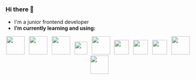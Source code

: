 ### Hi there 👋

<!--
**zoltan977/zoltan977** is a ✨ _special_ ✨ repository because its `README.md` (this file) appears on your GitHub profile.

Here are some ideas to get you started:

- 🔭 I’m currently working on ...
- 🌱 I’m currently learning ...
- 👯 I’m looking to collaborate on ...
- 🤔 I’m looking for help with ...
- 💬 Ask me about ...
- 📫 How to reach me: ...
- 😄 Pronouns: ...
- ⚡ Fun fact: ...
-->

- I'm a junior frontend developer
- **I’m currently learning and using:**

<p align="center">
    <img src="https://logos-download.com/wp-content/uploads/2016/09/React_logo_logotype_emblem.png" alt="" width="50">
    &nbsp;
    <img src="https://upload.wikimedia.org/wikipedia/commons/thumb/d/d9/Node.js_logo.svg/2560px-Node.js_logo.svg.png" alt="" width="50">
    &nbsp;
    <img src="https://infinapps.com/wp-content/uploads/2018/10/mongodb-logo.png" alt="" width="50">
    &nbsp;
    <img src="https://upload.wikimedia.org/wikipedia/commons/thumb/d/d5/CSS3_logo_and_wordmark.svg/1200px-CSS3_logo_and_wordmark.svg.png" alt="" width="35">
    &nbsp;
    <img src="https://upload.wikimedia.org/wikipedia/commons/thumb/9/96/Sass_Logo_Color.svg/1280px-Sass_Logo_Color.svg.png" alt="" width="50">
    &nbsp;
    <img src="https://www.w3.org/html/logo/downloads/HTML5_Badge_512.png" alt="" width="40">
    &nbsp;
    <img src="https://p.kindpng.com/picc/s/476-4768341_javascript-logo-number-angularjs-node-javascript-transparent-background.png" alt="" width="40">
    &nbsp;
    <img src="https://www.pikpng.com/pngl/m/150-1505989_file-logo-d3-svg-javascript-logo-vector-png.png" alt="" width="40">
    &nbsp;
    <img src="https://seeklogo.com/images/D/docker-logo-6D6F987702-seeklogo.com.png" alt="" width="50">
    &nbsp;
    <img src="https://image.pngaaa.com/551/4725551-small.png" alt="" width="50">
</p>

